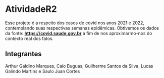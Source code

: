 # AtividadeR2

Esse projeto é a respeito dos casos de covid nos anos 2021 e 2022, contemplando suas respectivas semanas epidêmicas.
Obtivemos os dados da fonte: **https://covid.saude.gov.br** a fim de nos aproximarmo-nos do contexto real dos fatos.

## Integrantes
Arthur Galdino Marques,
Caio Buguas,
Guilherme Santos da Silva,
Lucas Galindo Martins e
Saulo Juan Cortes
